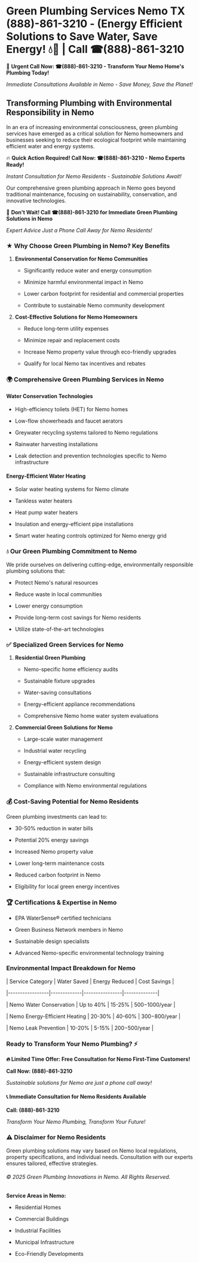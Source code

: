 # Green Plumbing Services Nemo TX (888)-861-3210 - (Energy Efficient Solutions to Save Water, Save Energy! 💧🌿 | Call ☎(888)-861-3210

🚨 **Urgent Call Now: ☎(888)-861-3210 - Transform Your Nemo Home's Plumbing Today!**
*Immediate Consultations Available in Nemo - Save Money, Save the Planet!*

## Transforming Plumbing with Environmental Responsibility in Nemo

In an era of increasing environmental consciousness, green plumbing services have emerged as a critical solution for Nemo homeowners and businesses seeking to reduce their ecological footprint while maintaining efficient water and energy systems. 

🔥 **Quick Action Required! Call Now: ☎(888)-861-3210 - Nemo Experts Ready!**
*Instant Consultation for Nemo Residents - Sustainable Solutions Await!*

Our comprehensive green plumbing approach in Nemo goes beyond traditional maintenance, focusing on sustainability, conservation, and innovative technologies.

🚨 **Don't Wait! Call ☎(888)-861-3210 for Immediate Green Plumbing Solutions in Nemo**
*Expert Advice Just a Phone Call Away for Nemo Residents!*

### ★ Why Choose Green Plumbing in Nemo? Key Benefits

1. **Environmental Conservation for Nemo Communities** 
   - Significantly reduce water and energy consumption
   - Minimize harmful environmental impact in Nemo
   - Lower carbon footprint for residential and commercial properties
   - Contribute to sustainable Nemo community development

2. **Cost-Effective Solutions for Nemo Homeowners** 
   - Reduce long-term utility expenses
   - Minimize repair and replacement costs
   - Increase Nemo property value through eco-friendly upgrades
   - Qualify for local Nemo tax incentives and rebates

### 🌍 Comprehensive Green Plumbing Services in Nemo

#### Water Conservation Technologies
- High-efficiency toilets (HET) for Nemo homes
- Low-flow showerheads and faucet aerators
- Greywater recycling systems tailored to Nemo regulations
- Rainwater harvesting installations
- Leak detection and prevention technologies specific to Nemo infrastructure

#### Energy-Efficient Water Heating
- Solar water heating systems for Nemo climate
- Tankless water heaters
- Heat pump water heaters
- Insulation and energy-efficient pipe installations
- Smart water heating controls optimized for Nemo energy grid

### 💧 Our Green Plumbing Commitment to Nemo

We pride ourselves on delivering cutting-edge, environmentally responsible plumbing solutions that:
- Protect Nemo's natural resources
- Reduce waste in local communities
- Lower energy consumption
- Provide long-term cost savings for Nemo residents
- Utilize state-of-the-art technologies

### ✅ Specialized Green Services for Nemo

1. **Residential Green Plumbing**
   - Nemo-specific home efficiency audits
   - Sustainable fixture upgrades
   - Water-saving consultations
   - Energy-efficient appliance recommendations
   - Comprehensive Nemo home water system evaluations

2. **Commercial Green Solutions for Nemo**
   - Large-scale water management
   - Industrial water recycling
   - Energy-efficient system design
   - Sustainable infrastructure consulting
   - Compliance with Nemo environmental regulations

### 💰 Cost-Saving Potential for Nemo Residents

Green plumbing investments can lead to:
- 30-50% reduction in water bills
- Potential 20% energy savings
- Increased Nemo property value
- Lower long-term maintenance costs
- Reduced carbon footprint in Nemo
- Eligibility for local green energy incentives

### 🏆 Certifications & Expertise in Nemo

- EPA WaterSense® certified technicians
- Green Business Network members in Nemo
- Sustainable design specialists
- Advanced Nemo-specific environmental technology training

### Environmental Impact Breakdown for Nemo

| Service Category | Water Saved | Energy Reduced | Cost Savings |
|-----------------|-------------|----------------|--------------|
| Nemo Water Conservation | Up to 40% | 15-25% | $500-$1000/year |
| Nemo Energy-Efficient Heating | 20-30% | 40-60% | $300-$800/year |
| Nemo Leak Prevention | 10-20% | 5-15% | $200-$500/year |

### Ready to Transform Your Nemo Plumbing? ⚡

**🔥 Limited Time Offer: Free Consultation for Nemo First-Time Customers!**

**Call Now: (888)-861-3210**
*Sustainable solutions for Nemo are just a phone call away!*

#### 📞 Immediate Consultation for Nemo Residents Available

**Call: (888)-861-3210**
*Transform Your Nemo Plumbing, Transform Your Future!*

### ⚠️ Disclaimer for Nemo Residents

Green plumbing solutions may vary based on Nemo local regulations, property specifications, and individual needs. Consultation with our experts ensures tailored, effective strategies.

###### © 2025 Green Plumbing Innovations in Nemo. All Rights Reserved.

**Service Areas in Nemo:** 
- Residential Homes
- Commercial Buildings
- Industrial Facilities
- Municipal Infrastructure
- Eco-Friendly Developments